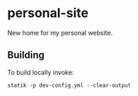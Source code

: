 # personal-site
New home for my personal website.

## Building

To build locally invoke:

    statik -p dev-config.yml --clear-output
